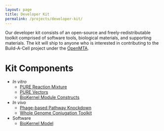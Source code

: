 ```yaml
---
layout: page
title: Developer Kit
permalink: /projects/developer-kit/
---
```


Our developer kit consists of an open-source and freely-redistributable toolkit comprised of software tools, biological materials, and supporting materials. The kit will ship to anyone who is interested in contributing to the Build-A-Cell project under the [OpenMTA](https://biobricks.org/openmta/).

# Kit Components
* *In vitro*
  * [PURE Reaction Mixture](/engineering/projects/biokernel/)
  * [PURE Vectors](/engineering/projects/biokernel/)
  * [BioKernel Module Constructs](/engineering/projects/biokernel/)
* *In vivo*
  * [Phage-based Pathway Knockdown](/engineering/projects/phage-based-pathway-knockdown/)
  * [Whole Genome Conjugation Toolkit](/engineering/projects/whole-genome-conjugation/)
* Software
  * [BioKernel Model](/engineering/projects/biokernel/)
